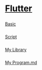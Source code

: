 <style>
.md0{margin-top: 150px;}
.md1{margin-top: 75px;}
.md2{margin-top: 50px;}
.md3{margin-top: 25px;}
.tbl1 td#header{background-color: D1ECCF}
.tbl1 tr#header{background-color: D1ECCF}
</style>

# [<span style="color:black;">Flutter</span>](../index.md) 

<div class="md3"></div>

[Basic](Flutter-Basic.md)




<div class="md3"></div>

[Script](Flutter-Script.md)




<div class="md3"></div>

[My Library](Flutter-MyLibrary.md)




<div class="md3"></div>

[My Program.md](Flutter_MyProgram.md)



